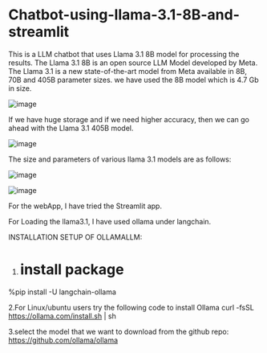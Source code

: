 # Chatbot-using-llama-3.1-8B-and-streamlit

This is a LLM chatbot that uses Llama 3.1 8B model for processing the results. The Llama 3.1 8B is an open source LLM Model developed by Meta. The Llama 3.1 is a new state-of-the-art model from Meta available in 8B, 70B and 405B parameter sizes. we have used the 8B model which is 4.7 Gb in size. 

![image](https://github.com/user-attachments/assets/8d3d47d6-b064-41d1-a29f-add6ec6fdf28)

If we have huge storage and if we need higher accuracy, then we can go ahead with the Llama 3.1 405B model.


![image](https://github.com/user-attachments/assets/359c10e6-2d8a-4d0e-8051-b1ef7c7ce32e)

The size and parameters of various llama 3.1 models are as follows: 

![image](https://github.com/user-attachments/assets/d18fb95d-f8f5-42d6-b18e-a388f44191c4)

![image](https://github.com/user-attachments/assets/cd2e594a-0cb4-400c-aa9a-d985b57fa576)

For the webApp, I have tried the Streamlit app. 

For Loading the llama3.1, I have used ollama under langchain.

INSTALLATION SETUP OF OLLAMALLM:

1. # install package
%pip install -U langchain-ollama

2.For Linux/ubuntu users try the following code to install Ollama
curl -fsSL https://ollama.com/install.sh | sh

3.select the model that we want to download from the github repo: https://github.com/ollama/ollama

